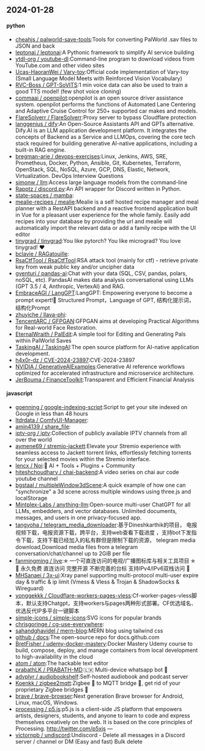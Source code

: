 ## 2024-01-28

#### python
* [cheahjs / palworld-save-tools](https://github.com/cheahjs/palworld-save-tools):Tools for converting PalWorld .sav files to JSON and back
* [leptonai / leptonai](https://github.com/leptonai/leptonai):A Pythonic framework to simplify AI service building
* [ytdl-org / youtube-dl](https://github.com/ytdl-org/youtube-dl):Command-line program to download videos from YouTube.com and other video sites
* [Ucas-HaoranWei / Vary-toy](https://github.com/Ucas-HaoranWei/Vary-toy):Official code implementation of Vary-toy (Small Language Model Meets with Reinforced Vision Vocabulary)
* [RVC-Boss / GPT-SoVITS](https://github.com/RVC-Boss/GPT-SoVITS):1 min voice data can also be used to train a good TTS model! (few shot voice cloning)
* [commaai / openpilot](https://github.com/commaai/openpilot):openpilot is an open source driver assistance system. openpilot performs the functions of Automated Lane Centering and Adaptive Cruise Control for 250+ supported car makes and models.
* [FlareSolverr / FlareSolverr](https://github.com/FlareSolverr/FlareSolverr):Proxy server to bypass Cloudflare protection
* [langgenius / dify](https://github.com/langgenius/dify):An Open-Source Assistants API and GPTs alternative. Dify.AI is an LLM application development platform. It integrates the concepts of Backend as a Service and LLMOps, covering the core tech stack required for building generative AI-native applications, including a built-in RAG engine.
* [bregman-arie / devops-exercises](https://github.com/bregman-arie/devops-exercises):Linux, Jenkins, AWS, SRE, Prometheus, Docker, Python, Ansible, Git, Kubernetes, Terraform, OpenStack, SQL, NoSQL, Azure, GCP, DNS, Elastic, Network, Virtualization. DevOps Interview Questions
* [simonw / llm](https://github.com/simonw/llm):Access large language models from the command-line
* [Rapptz / discord.py](https://github.com/Rapptz/discord.py):An API wrapper for Discord written in Python.
* [state-spaces / mamba](https://github.com/state-spaces/mamba):
* [mealie-recipes / mealie](https://github.com/mealie-recipes/mealie):Mealie is a self hosted recipe manager and meal planner with a RestAPI backend and a reactive frontend application built in Vue for a pleasant user experience for the whole family. Easily add recipes into your database by providing the url and mealie will automatically import the relevant data or add a family recipe with the UI editor
* [tinygrad / tinygrad](https://github.com/tinygrad/tinygrad):You like pytorch? You like micrograd? You love tinygrad! ❤️
* [bclavie / RAGatouille](https://github.com/bclavie/RAGatouille):
* [RsaCtfTool / RsaCtfTool](https://github.com/RsaCtfTool/RsaCtfTool):RSA attack tool (mainly for ctf) - retrieve private key from weak public key and/or uncipher data
* [gventuri / pandas-ai](https://github.com/gventuri/pandas-ai):Chat with your data (SQL, CSV, pandas, polars, noSQL, etc). PandasAI makes data analysis conversational using LLMs (GPT 3.5 / 4, Anthropic, VertexAI) and RAG.
* [EmbraceAGI / LangGPT](https://github.com/EmbraceAGI/LangGPT):LangGPT: Empowering everyone to become a prompt expert!🚀 Structured Prompt，Language of GPT, 结构化提示词，结构化Prompt
* [zhuyiche / llava-phi](https://github.com/zhuyiche/llava-phi):
* [TencentARC / GFPGAN](https://github.com/TencentARC/GFPGAN):GFPGAN aims at developing Practical Algorithms for Real-world Face Restoration.
* [EternalWraith / PalEdit](https://github.com/EternalWraith/PalEdit):A simple tool for Editing and Generating Pals within PalWorld Saves
* [TaskingAI / TaskingAI](https://github.com/TaskingAI/TaskingAI):The open source platform for AI-native application development.
* [h4x0r-dz / CVE-2024-23897](https://github.com/h4x0r-dz/CVE-2024-23897):CVE-2024-23897
* [NVIDIA / GenerativeAIExamples](https://github.com/NVIDIA/GenerativeAIExamples):Generative AI reference workflows optimized for accelerated infrastructure and microservice architecture.
* [JerBouma / FinanceToolkit](https://github.com/JerBouma/FinanceToolkit):Transparent and Efficient Financial Analysis

#### javascript
* [goenning / google-indexing-script](https://github.com/goenning/google-indexing-script):Script to get your site indexed on Google in less than 48 hours
* [ltdrdata / ComfyUI-Manager](https://github.com/ltdrdata/ComfyUI-Manager):
* [amin4139 / share_file](https://github.com/amin4139/share_file):
* [iptv-org / iptv](https://github.com/iptv-org/iptv):Collection of publicly available IPTV channels from all over the world
* [aymene69 / stremio-jackett](https://github.com/aymene69/stremio-jackett):Elevate your Stremio experience with seamless access to Jackett torrent links, effortlessly fetching torrents for your selected movies within the Stremio interface.
* [lencx / Noi](https://github.com/lencx/Noi):🦄 AI + Tools + Plugins + Community
* [hiteshchoudhary / chai-backend](https://github.com/hiteshchoudhary/chai-backend):A video series on chai aur code youtube channel
* [bgstaal / multipleWindow3dScene](https://github.com/bgstaal/multipleWindow3dScene):A quick example of how one can "synchronize" a 3d scene across multiple windows using three.js and localStorage
* [Mintplex-Labs / anything-llm](https://github.com/Mintplex-Labs/anything-llm):Open-source multi-user ChatGPT for all LLMs, embedders, and vector databases. Unlimited documents, messages, and users in one privacy-focused app.
* [tangyoha / telegram_media_downloader](https://github.com/tangyoha/telegram_media_downloader):基于Dineshkarthik的项目， 电报视频下载，电报资源下载，跨平台，支持web查看下载进度 ，支持bot下发指令下载，支持下载已经加入的私有群但是限制下载的资源， telegram media download,Download media files from a telegram conversation/chat/channel up to 2GiB per file
* [fanmingming / live](https://github.com/fanmingming/live):✯ 一个可直连访问的电视/广播图标库与相关工具项目 ✯ 🔕 永久免费 直连访问 完整开源 不断完善的台标 支持IPv4/IPv6双栈访问 🔕
* [MHSanaei / 3x-ui](https://github.com/MHSanaei/3x-ui):Xray panel supporting multi-protocol multi-user expire day & traffic & ip limit (Vmess & Vless & Trojan & ShadowSocks & Wireguard)
* [yonggekkk / Cloudflare-workers-pages-vless](https://github.com/yonggekkk/Cloudflare-workers-pages-vless):Cf-worker-pages-vless脚本，默认支持Chatgpt，支持workers与pages两种形式部署。CF优选域名、优选反代IP多平台一键脚本
* [simple-icons / simple-icons](https://github.com/simple-icons/simple-icons):SVG icons for popular brands
* [chrisgoringe / cg-use-everywhere](https://github.com/chrisgoringe/cg-use-everywhere):
* [sahandghavidel / mern-blog](https://github.com/sahandghavidel/mern-blog):MERN blog using tailwind css
* [github / docs](https://github.com/github/docs):The open-source repo for docs.github.com
* [BretFisher / udemy-docker-mastery](https://github.com/BretFisher/udemy-docker-mastery):Docker Mastery Udemy course to build, compose, deploy, and manage containers from local development to high-availability in the cloud
* [atom / atom](https://github.com/atom/atom):The hackable text editor
* [prabathLK / PRABATH-MD](https://github.com/prabathLK/PRABATH-MD):🇱🇰 Multi-device whatsapp bot 🎉
* [advplyr / audiobookshelf](https://github.com/advplyr/audiobookshelf):Self-hosted audiobook and podcast server
* [Koenkk / zigbee2mqtt](https://github.com/Koenkk/zigbee2mqtt):Zigbee 🐝 to MQTT bridge 🌉, get rid of your proprietary Zigbee bridges 🔨
* [brave / brave-browser](https://github.com/brave/brave-browser):Next generation Brave browser for Android, Linux, macOS, Windows.
* [processing / p5.js](https://github.com/processing/p5.js):p5.js is a client-side JS platform that empowers artists, designers, students, and anyone to learn to code and express themselves creatively on the web. It is based on the core principles of Processing. http://twitter.com/p5xjs —
* [victornpb / undiscord](https://github.com/victornpb/undiscord):Undiscord - Delete all messages in a Discord server / channel or DM (Easy and fast) Bulk delete
